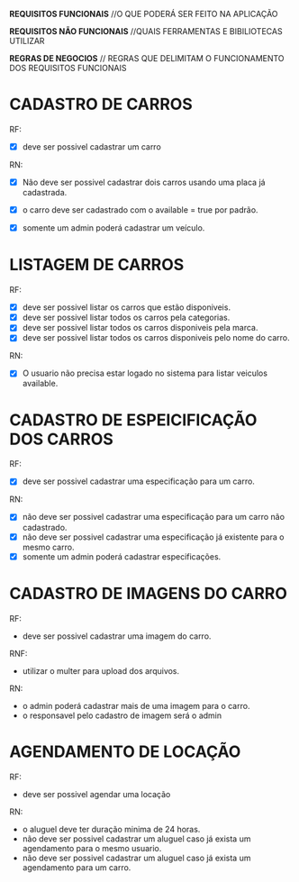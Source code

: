 **REQUISITOS FUNCIONAIS** //O QUE PODERÁ SER FEITO NA APLICAÇÃO

**REQUISITOS NÃO FUNCIONAIS** //QUAIS FERRAMENTAS E BIBILIOTECAS UTILIZAR

**REGRAS DE NEGOCIOS** // REGRAS QUE DELIMITAM O FUNCIONAMENTO DOS REQUISITOS FUNCIONAIS


# CADASTRO DE CARROS

RF:
- [x] deve ser possivel cadastrar um carro


RN:
- [x] Não deve ser possivel cadastrar dois carros usando uma placa já cadastrada.
- [x] o carro deve ser cadastrado com o available = true por padrão.
- [x] somente um admin poderá cadastrar um veículo.


# LISTAGEM DE CARROS

RF:
- [x] deve ser possivel listar os carros que estão disponiveis.
- [x] deve ser possivel listar todos os carros pela categorias.
- [x] deve ser possivel listar todos os carros disponiveis pela marca.
- [x] deve ser possivel listar todos os carros disponiveis pelo nome do carro.

RN:
- [x] O usuario não precisa estar logado no sistema para listar veiculos available.

# CADASTRO DE ESPEICIFICAÇÃO DOS CARROS

RF:
- [x] deve ser possivel cadastrar uma especificação para um carro.

RN:
- [x] não deve ser possivel cadastrar uma especificação para um carro não cadastrado.
- [x] não deve ser possivel cadastrar uma especificação já existente para o mesmo carro.
- [x] somente um admin poderá cadastrar especificações.

# CADASTRO DE IMAGENS DO CARRO

RF:
- deve ser possivel cadastrar uma imagem do carro.

RNF:
- utilizar o multer para upload dos arquivos.

RN:
- o admin poderá cadastrar mais de uma imagem para o carro.
- o responsavel pelo cadastro de imagem será o admin

# AGENDAMENTO DE LOCAÇÃO

RF:
- deve ser possivel agendar uma locação

RN:
- o aluguel deve ter duração minima de 24 horas.
- não deve ser possivel cadastrar um aluguel caso já exista um agendamento para o mesmo usuario.
- não deve ser possivel cadastrar um aluguel caso já exista um agendamento para um carro.
